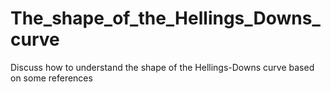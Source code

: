 # The_shape_of_the_Hellings_Downs_curve
Discuss how to understand the shape of the Hellings-Downs curve based on some references
